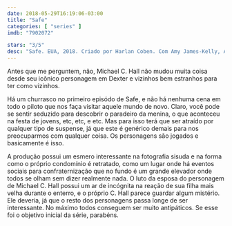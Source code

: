 ```yaml
---
date: 2018-05-29T16:19:06-03:00
title: "Safe"
categories: [ "series" ]
imdb: "7902072"

stars: "3/5"
desc: "Safe. EUA, 2018. Criado por Harlan Coben. Com Amy James-Kelly, Amanda Abbington, Michael C. Hall."
---
```

Antes que me perguntem, não, Michael C. Hall não mudou muita coisa desde seu icônico personagem em Dexter e vizinhos bem estranhos para ter como vizinhos.

Há um churrasco no primeiro episódo de Safe, e não há nenhuma cena em todo o piloto que nos faça visitar aquele mundo de novo. Claro, você pode se sentir seduzido para descobrir o paradeiro da menina, o que aconteceu na festa de jovens, etc, etc, e etc. Mas para isso terá que ser atraído por qualquer tipo de suspense, já que este é genérico demais para nos preocuparmos com qualquer coisa. Os personagens são jogados e basicamente é isso.

A produção possui um esmero interessante na fotografia sisuda e na forma como o próprio condomínio é retratado, como um lugar onde há eventos sociais para confraternização que no fundo é um grande elevador onde todos se olham sem dizer realmente nada. O luto da esposa do personagem de Michael C. Hall possui um ar de incógnita na reação de sua filha mais velha durante o enterro, e o próprio C. Hall parece guardar algum mistério. Ele deveria, já que o resto dos personagens passa longe de ser interessante. No máximo todos conseguem ser muito antipáticos. Se esse foi o objetivo inicial da série, parabéns.
